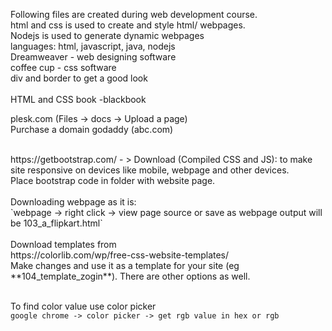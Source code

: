 Following files are created during web development course. <br/>
html and css is used to create and style html/ webpages. <br/>
Nodejs is used to generate dynamic webpages <br/>
languages: html, javascript, java, nodejs <br/>
Dreamweaver - web designing software  <br/>
coffee cup - css software  <br/>
div and border to get a good look  <br/>\
HTML and CSS book -blackbook

plesk.com  (Files -> docs -> Upload a page) <br/>
Purchase a domain godaddy (abc.com)  <br/>

<br/>
https://getbootstrap.com/ - > Download (Compiled CSS and JS): to make site responsive on devices like mobile, webpage and other devices.<br/>
Place bootstrap code in folder with website page. <br/> <br>
Downloading webpage as it is:<br>
   `webpage -> right click -> view page source or save as webpage output will be 103_a_flipkart.html`
<br/>
<br/>
Download templates from<br/>
https://colorlib.com/wp/free-css-website-templates/<br/>
Make changes and use it as a template for your site (eg **104_template_zogin**). There are other options as well.<br/> <br/>

To find color value use color picker<br/>
`google chrome -> color picker -> get rgb value in hex or rgb` <br/>




